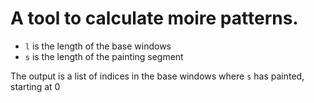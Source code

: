 # A tool to calculate moire patterns.

- `l` is the length of the base windows
- `s` is the length of the painting segment

The output is a list of indices in the base windows where `s` has painted,
starting at 0
